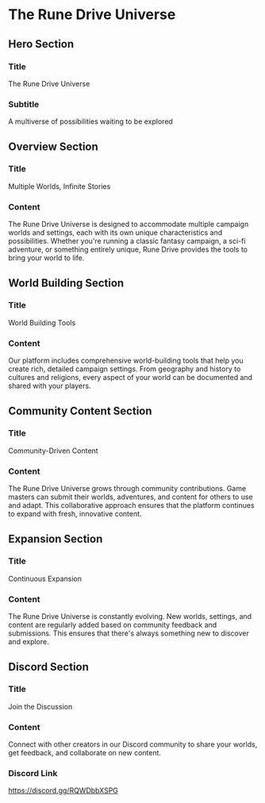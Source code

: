 # The Rune Drive Universe

## Hero Section
### Title
The Rune Drive Universe

### Subtitle
A multiverse of possibilities waiting to be explored

## Overview Section
### Title
Multiple Worlds, Infinite Stories

### Content
The Rune Drive Universe is designed to accommodate multiple campaign worlds and settings, each with its own unique characteristics and possibilities. Whether you're running a classic fantasy campaign, a sci-fi adventure, or something entirely unique, Rune Drive provides the tools to bring your world to life.

## World Building Section
### Title
World Building Tools

### Content
Our platform includes comprehensive world-building tools that help you create rich, detailed campaign settings. From geography and history to cultures and religions, every aspect of your world can be documented and shared with your players.

## Community Content Section
### Title
Community-Driven Content

### Content
The Rune Drive Universe grows through community contributions. Game masters can submit their worlds, adventures, and content for others to use and adapt. This collaborative approach ensures that the platform continues to expand with fresh, innovative content.

## Expansion Section
### Title
Continuous Expansion

### Content
The Rune Drive Universe is constantly evolving. New worlds, settings, and content are regularly added based on community feedback and submissions. This ensures that there's always something new to discover and explore.

## Discord Section
### Title
Join the Discussion

### Content
Connect with other creators in our Discord community to share your worlds, get feedback, and collaborate on new content.

### Discord Link
https://discord.gg/RQWDbbXSPG 